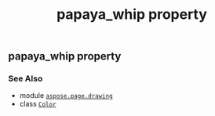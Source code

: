 ﻿---
title: papaya_whip property
second_title: Aspose.Page for Python via .NET API References
description: 
type: docs
weight: 1230
url: /python-net/aspose.page.drawing/color/papaya_whip/
is_root: false
---

## papaya_whip property


### See Also
* module [`aspose.page.drawing`](../../)
* class [`Color`](/page/python-net/aspose.page.drawing/color)
